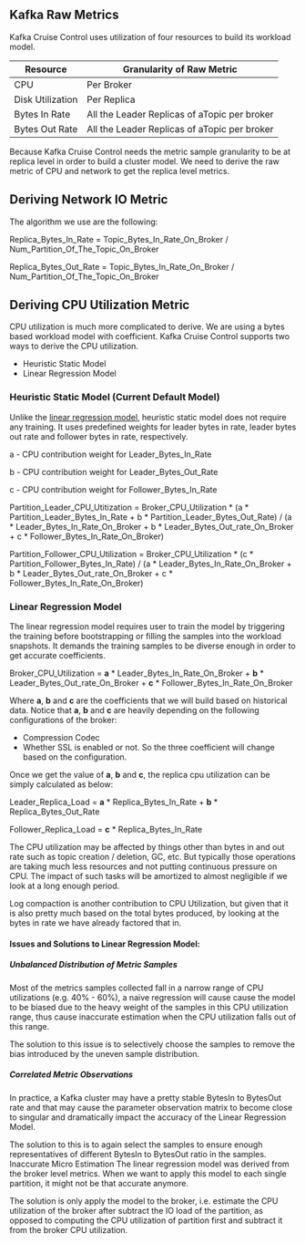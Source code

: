 ## Kafka Raw Metrics
Kafka Cruise Control uses utilization of four resources to build its workload model.

| Resource         | Granularity of Raw Metric                    |
|------------------|----------------------------------------------|
| CPU              | Per Broker                                   |
| Disk Utilization | Per Replica                                  |
| Bytes In Rate    | All the Leader Replicas of aTopic per broker |
| Bytes Out Rate   | All the Leader Replicas of aTopic per broker |

Because Kafka Cruise Control needs the metric sample granularity to be at replica level in order to build a cluster model. We need to derive the raw metric of CPU and network to get the replica level metrics.

## Deriving Network IO Metric
The algorithm we use are the following:

Replica_Bytes_In_Rate = 
Topic_Bytes_In_Rate_On_Broker / Num_Partition_Of_The_Topic_On_Broker

Replica_Bytes_Out_Rate = 
Topic_Bytes_In_Rate_On_Broker / Num_Partition_Of_The_Topic_On_Broker

## Deriving CPU Utilization Metric
CPU utilization is much more complicated to derive. We are using a bytes based workload model with coefficient. Kafka Cruise Control supports two ways to derive the CPU utilization.
* Heuristic Static Model
* Linear Regression Model

### Heuristic Static Model (Current Default Model)
Unlike the [linear regression model](https://github.com/linkedin/cruise-control/wiki/Build-the-cluster-workload-model#linear-regression-model), heuristic static model does not require any training. It uses predefined weights for leader bytes in rate, leader bytes out rate and follower bytes in rate, respectively.

a - CPU contribution weight for Leader_Bytes_In_Rate

b - CPU contribution weight for Leader_Bytes_Out_Rate

c - CPU contribution weight for Follower_Bytes_In_Rate

Partition_Leader_CPU_Utitization = 
Broker_CPU_Utilization * 
(a * Partition_Leader_Bytes_In_Rate + b * Partition_Leader_Bytes_Out_Rate) / 
(a * Leader_Bytes_In_Rate_On_Broker + b * Leader_Bytes_Out_rate_On_Broker + c * Follower_Bytes_In_Rate_On_Broker)

Partition_Follower_CPU_Utilization =
Broker_CPU_Utilization * 
(c * Partition_Follower_Bytes_In_Rate) / 
(a * Leader_Bytes_In_Rate_On_Broker + b * Leader_Bytes_Out_rate_On_Broker + c * Follower_Bytes_In_Rate_On_Broker)

### Linear Regression Model
The linear regression model requires user to train the model by triggering the training before bootstrapping or filling the samples into the workload snapshots. It demands the training samples to be diverse enough in order to get accurate coefficients.

Broker_CPU_Utilization = 
**a** * Leader_Bytes_In_Rate_On_Broker + **b** * Leader_Bytes_Out_rate_On_Broker + **c** * Follower_Bytes_In_Rate_On_Broker

Where **a**, **b** and **c** are the coefficients that we will build based on historical data. Notice that **a**, **b** and **c** are heavily depending on the following configurations of the broker:
* Compression Codec
* Whether SSL is enabled or not.
So the three coefficient will change based on the configuration.

Once we get the value of **a**, **b** and **c**, the replica cpu utilization can be simply calculated as below:

Leader_Replica_Load = **a** * Replica_Bytes_In_Rate + **b** * Replica_Bytes_Out_Rate

Follower_Replica_Load = **c** * Replica_Bytes_In_Rate

The CPU utilization may be affected by things other than bytes in and out rate such as topic creation / deletion, GC, etc. But typically those operations are taking much less resources and not putting continuous pressure on CPU. The impact of such tasks will be amortized to almost negligible if we look at a long enough period.

Log compaction is another contribution to CPU Utilization, but given that it is also pretty much based on the total bytes produced, by looking at the bytes in rate we have already factored that in.

#### Issues and Solutions to Linear Regression Model:
##### Unbalanced Distribution of Metric Samples
Most of the metrics samples collected fall in a narrow range of CPU utilizations (e.g. 40% - 60%), a naive regression will cause cause the model to be biased due to the heavy weight of the samples in this CPU utilization range, thus cause inaccurate estimation when the CPU utilization falls out of this range.

The solution to this issue is to selectively choose the samples to remove the bias introduced by the uneven sample distribution.

##### Correlated Metric Observations
In practice, a Kafka cluster may have a pretty stable BytesIn to BytesOut rate and that may cause the parameter observation matrix to become close to singular and dramatically impact the accuracy of the Linear Regression Model. 

The solution to this is to again select the samples to ensure enough representatives of different BytesIn to BytesOut ratio in the samples.
Inaccurate Micro Estimation
The linear regression model was derived from the broker level metrics. When we want to apply this model to each single partition, it might not be that accurate anymore.

The solution is only apply the model to the broker, i.e. estimate the CPU utilization of the broker after subtract the IO load of the partition, as opposed to computing the CPU utilization of partition first and subtract it from the broker CPU utilization.